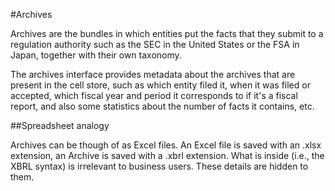 #Archives

Archives are the bundles in which entities put the facts that they submit to a regulation authority such as the SEC in the United States or the FSA in Japan, together with their own taxonomy.

The archives interface provides metadata about the archives that are present in the cell store, such as which entity filed it, when it was filed or accepted, which fiscal year and period it corresponds to if it's a fiscal report, and also some statistics about the number of facts it contains, etc.

##Spreadsheet analogy

Archives can be though of as Excel files. An Excel file is saved with an .xlsx extension, an Archive is saved with a .xbrl extension. What is inside (i.e., the XBRL syntax) is irrelevant to business users. These details are hidden to them.
